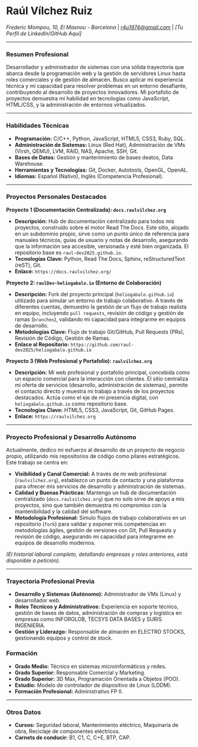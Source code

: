 # Raúl Vílchez Ruiz

*Frederic Mompou, 10, El Masnou - Barcelona* | *r4u1974@gmail.com* | *[Tu Perfil de LinkedIn/GitHub Aquí]*

---

### Resumen Profesional

Desarrollador y administrador de sistemas con una sólida trayectoria que abarca desde la programación web y la gestión de servidores Linux hasta roles comerciales y de gestión de almacén. Busco aplicar mi experiencia técnica y mi capacidad para resolver problemas en un entorno desafiante, contribuyendo al desarrollo de proyectos innovadores. Mi portafolio de proyectos demuestra mi habilidad en tecnologías como JavaScript, HTML/CSS, y la administración de entornos virtualizados.

---

### Habilidades Técnicas

*   **Programación:** C/C++, Python, JavaScript, HTML5, CSS3, Ruby, SQL.
*   **Administración de Sistemas:** Linux (Red Hat), Administración de VMs (Virsh, QEMU), LVM, RAID, NAS, Apache, SSH, Git.
*   **Bases de Datos:** Gestión y mantenimiento de bases deatos, Data Warehouse.
*   **Herramientas y Tecnologías:** Git, Docker, Autotools, OpenGL, OpenAL.
*   **Idiomas:** Español (Nativo), Inglés (Competencia Profesional).

---

### Proyectos Personales Destacados

**Proyecto 1 (Documentación Centralizada): `docs.raulvilchez.org`**

*   **Descripción:** Hub de documentación centralizado para todos mis proyectos, construido sobre el motor Read The Docs. Este sitio, alojado en un subdominio propio, sirve como un punto único de referencia para manuales técnicos, guías de usuario y notas de desarrollo, asegurando que la información sea accesible, versionada y esté bien organizada. El repositorio base es `raul-dev2025.github.io`.
*   **Tecnologías Clave:** Python, Read The Docs, Sphinx, reStructuredText (reST), Git.
*   **Enlace:** `https://docs.raulvilchez.org/`

**Proyecto 2: `raulDev-heliogabalo.io` (Entorno de Colaboración)**

*   **Descripción:** Fork del proyecto principal (`heliogabalo.github.io`) utilizado para simular un entorno de trabajo colaborativo. A través de diferentes cuentas, demuestro la gestión de un flujo de trabajo realista en equipo, incluyendo `pull requests`, revisión de código y gestión de ramas (`branches`), validando mi capacidad para integrarme en equipos de desarrollo.
*   **Metodologías Clave:** Flujo de trabajo Git/GitHub, Pull Requests (PRs), Revisión de Código, Gestión de Ramas.
*   **Enlace al Repositorio:** `https://github.com/raul-dev2025/heliogabalo.github.io`

**Proyecto 3 (Web Profesional y Portafolio): `raulvilchez.org`**

*   **Descripción:** Mi web profesional y portafolio principal, concebida como un espacio comercial para la interacción con clientes. El sitio centraliza mi oferta de servicios (desarrollo, administración de sistemas), permite el contacto directo y muestra mi trabajo a través de los proyectos destacados. Actúa como el eje de mi presencia digital, con `heliogabalo.github.io` como repositorio base.
*   **Tecnologías Clave:** HTML5, CSS3, JavaScript, Git, GitHub Pages.
*   **Enlace:** `https://raulvilchez.org`

---

### Proyecto Profesional y Desarrollo Autónomo

Actualmente, dedico mi esfuerzo al desarrollo de un proyecto de negocio propio, utilizando mis repositorios de código como pilares estratégicos. Este trabajo se centra en:

*   **Visibilidad y Canal Comercial:** A través de mi web profesional (`raulvilchez.org`), establezco un punto de contacto y una plataforma para ofrecer mis servicios de desarrollo y administración de sistemas.
*   **Calidad y Buenas Prácticas:** Mantengo un hub de documentación centralizado (`docs.raulvilchez.org`) que no solo sirve de apoyo a mis proyectos, sino que también demuestra mi compromiso con la mantenibilidad y la calidad del software.
*   **Metodología Profesional:** Simulo flujos de trabajo colaborativos en un repositorio (`fork`) para validar y exponer mis competencias en metodologías ágiles, gestión de versiones con Git, Pull Requests y revisión de código, asegurando mi capacidad para integrarme en equipos de desarrollo modernos.

*(El historial laboral completo, detallando empresas y roles anteriores, está disponible a petición).*

---

### Trayectoria Profesional Previa

*   **Desarrollo y Sistemas (Autónomo):** Administrador de VMs (Linux) y desarrollador web.
*   **Roles Técnicos y Administrativos:** Experiencia en soporte técnico, gestión de bases de datos, administración de compras y logística en empresas como INFORGLOB, TECSYS DATA BASES y SURIS INGENIERIA.
*   **Gestión y Liderazgo:** Responsable de almacén en ELECTRO STOCKS, gestionando equipos y control de stock.

### Formación
*   **Grado Medio:** Técnico en sistemas microinformáticos y redes.
*   **Grado Superior:** Responsable Comercial y Marketing.
*   **Grado Superior:** 3D Max, Programación Orientada a Objetos (POO).
*   **Estudio:** Modelo de controlador de dispositivo de Linux (LDDM).
*   **Formación Profesional:** Administrativo FP II.

---

### Otros Datos

*   **Cursos:** Seguridad laboral, Mantenimiento eléctrico, Maquinaria de obra, Reciclaje de componentes eléctricos.
*   **Carnets de conducir:** B1, C1, C, C+E, BTP, CAP.